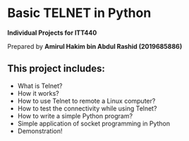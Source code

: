 ﻿# Basic TELNET in Python

**Individual Projects for ITT440**

Prepared by **Amirul Hakim bin Abdul Rashid (2019685886)**

## This project includes:
- What is Telnet?
- How it works?
- How to use Telnet to remote a Linux computer?
- How to test the connectivity while using Telnet?
- How to write a simple Python program?
- Simple application of socket programming in Python
- Demonstration!

